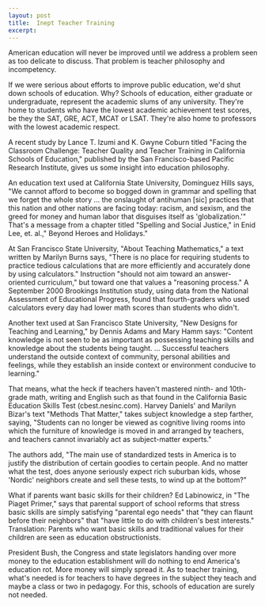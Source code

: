 ```yaml
---
layout: post
title:  Inept Teacher Training
excerpt:
---
```




            

    

            

American education will never be improved until we address a problem seen as too delicate to discuss. That problem is teacher philosophy and incompetency. 


If we were serious about efforts to improve public education, we'd shut down schools of education. Why? Schools of education, either graduate or undergraduate, represent the academic slums of any university. They're home to students who have the lowest academic achievement test scores, be they the SAT, GRE, ACT, MCAT or LSAT. They're also home to professors with the lowest academic respect. 


A recent study by Lance T. Izumi and K. Gwyne Coburn titled "Facing the Classroom Challenge: Teacher Quality and Teacher Training in California Schools of Education," published by the San Francisco-based Pacific Research Institute, gives us some insight into education philosophy. 


An education text used at California State University, Dominguez Hills says, "We cannot afford to become so bogged down in grammar and spelling that we forget the whole story ... the onslaught of antihuman [sic] practices that this nation and other nations are facing today: racism, and sexism, and the greed for money and human labor that disguises itself as 'globalization.'" That's a message from a chapter titled "Spelling and Social Justice," in Enid Lee, et. al.," Beyond Heroes and Holidays." 


At San Francisco State University, "About Teaching Mathematics," a text written by Marilyn Burns says, "There is no place for requiring students to practice tedious calculations that are more efficiently and accurately done by using calculators." Instruction "should not aim toward an answer-oriented curriculum," but toward one that values a "reasoning process." A September 2000 Brookings Institution study, using data from the National Assessment of Educational Progress, found that fourth-graders who used calculators every day had lower math scores than students who didn't. 


Another text used at San Francisco State University, "New Designs for Teaching and Learning," by Dennis Adams and Mary Hamm says: "Content knowledge is not seen to be as important as possessing teaching skills and knowledge about the students being taught. ... Successful teachers understand the outside context of community, personal abilities and feelings, while they establish an inside context or environment conducive to learning." 


That means, what the heck if teachers haven't mastered ninth- and 10th-grade math, writing and English such as that found in the California Basic Education Skills Test (cbest.nesinc.com). Harvey Daniels' and Marilyn Bizar's text "Methods That Matter," takes subject knowledge a step farther, saying, "Students can no longer be viewed as cognitive living rooms into which the furniture of knowledge is moved in and arranged by teachers, and teachers cannot invariably act as subject-matter experts." 


The authors add, "The main use of standardized tests in America is to justify the distribution of certain goodies to certain people. And no matter what the test, does anyone seriously expect rich suburban kids, whose 'Nordic' neighbors create and sell these tests, to wind up at the bottom?" 


What if parents want basic skills for their children? Ed Labinowicz, in "The Piaget Primer," says that parental support of school reforms that stress basic skills are simply satisfying "parental ego needs" that "they can flaunt before their neighbors" that "have little to do with children's best interests." Translation: Parents who want basic skills and traditional values for their children are seen as education obstructionists. 


President Bush, the Congress and state legislators handing over more money to the education establishment will do nothing to end America's education rot. More money will simply spread it. As to teacher training, what's needed is for teachers to have degrees in the subject they teach and maybe a class or two in pedagogy. For this, schools of education are surely not needed. 

        
